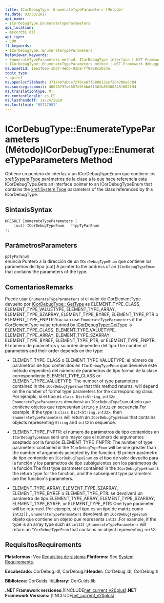 ```yaml
---
title: ICorDebugType::EnumerateTypeParameters (Método)
ms.date: 03/30/2017
api_name:
- ICorDebugType.EnumerateTypeParameters
api_location:
- mscordbi.dll
api_type:
- COM
f1_keywords:
- ICorDebugType::EnumerateTypeParameters
helpviewer_keywords:
- EnumerateTypeParameters method, ICorDebugType interface [.NET Framework debugging]
- ICorDebugType::EnumerateTypeParameters method [.NET Framework debugging]
ms.assetid: 1ee1f6e6-1bd7-4ebb-83b8-ff9a08ca03de
topic_type:
- apiref
ms.openlocfilehash: 3717497ab6e72f0ce67f688813ee7264206e8c84
ms.sourcegitcommit: d8020797a6657d0fbbdff362b80300815f682f94
ms.translationtype: MT
ms.contentlocale: es-ES
ms.lasthandoff: 11/24/2020
ms.locfileid: "95727957"
---
```

# <a name="icordebugtypeenumeratetypeparameters-method"></a><span data-ttu-id="768cd-102">ICorDebugType::EnumerateTypeParameters (Método)</span><span class="sxs-lookup"><span data-stu-id="768cd-102">ICorDebugType::EnumerateTypeParameters Method</span></span>

<span data-ttu-id="768cd-103">Obtiene un puntero de interfaz a un ICorDebugTypeEnum que contiene los <xref:System.Type> parámetros de la clase a la que hace referencia esta ICorDebugType.</span><span class="sxs-lookup"><span data-stu-id="768cd-103">Gets an interface pointer to an ICorDebugTypeEnum that contains the <xref:System.Type> parameters of the class referenced by this ICorDebugType.</span></span>  
  
## <a name="syntax"></a><span data-ttu-id="768cd-104">Sintaxis</span><span class="sxs-lookup"><span data-stu-id="768cd-104">Syntax</span></span>  
  
```cpp  
HRESULT EnumerateTypeParameters (  
    [out] ICorDebugTypeEnum   **ppTyParEnum  
);  
```  
  
## <a name="parameters"></a><span data-ttu-id="768cd-105">Parámetros</span><span class="sxs-lookup"><span data-stu-id="768cd-105">Parameters</span></span>  

 `ppTyParEnum`  
 <span data-ttu-id="768cd-106">enuncia Puntero a la dirección de un `ICorDebugTypeEnum` que contiene los parámetros del tipo.</span><span class="sxs-lookup"><span data-stu-id="768cd-106">[out] A pointer to the address of an `ICorDebugTypeEnum` that contains the parameters of the type.</span></span>  
  
## <a name="remarks"></a><span data-ttu-id="768cd-107">Comentarios</span><span class="sxs-lookup"><span data-stu-id="768cd-107">Remarks</span></span>  

 <span data-ttu-id="768cd-108">Puede usar `EnumerateTypeParameters` si el valor de CorElementType devuelto por [ICorDebugType:: GetType](icordebugtype-gettype-method.md) es ELEMENT_TYPE_CLASS, ELEMENT_TYPE_VALUETYPE, ELEMENT_TYPE_ARRAY, ELEMENT_TYPE_SZARRAY, ELEMENT_TYPE_BYREF, ELEMENT_TYPE_PTR o ELEMENT_TYPE_FNPTR.</span><span class="sxs-lookup"><span data-stu-id="768cd-108">You can use `EnumerateTypeParameters` if the CorElementType value returned by [ICorDebugType::GetType](icordebugtype-gettype-method.md) is ELEMENT_TYPE_CLASS, ELEMENT_TYPE_VALUETYPE, ELEMENT_TYPE_ARRAY, ELEMENT_TYPE_SZARRAY, ELEMENT_TYPE_BYREF, ELEMENT_TYPE_PTR, or ELEMENT_TYPE_FNPTR.</span></span> <span data-ttu-id="768cd-109">El número de parámetros y su orden dependen del tipo:</span><span class="sxs-lookup"><span data-stu-id="768cd-109">The number of parameters and their order depends on the type:</span></span>  
  
- <span data-ttu-id="768cd-110">ELEMENT_TYPE_CLASS o ELEMENT_TYPE_VALUETYPE: el número de parámetros de tipo contenidos en `ICorDebugTypeEnum` que devuelve este método dependerá del número de parámetros de tipo formal de la clase correspondiente.</span><span class="sxs-lookup"><span data-stu-id="768cd-110">ELEMENT_TYPE_CLASS or ELEMENT_TYPE_VALUETYPE: The number of type parameters contained in the `ICorDebugTypeEnum` that this method returns, will depend on the number of formal type parameters for the corresponding class.</span></span> <span data-ttu-id="768cd-111">Por ejemplo, si el tipo es `class Dict<String,int32>` , `EnumerateTypeParameters` devolverá un `ICorDebugTypeEnum` objeto que contiene objetos que representan `String` y `int32` en secuencia.</span><span class="sxs-lookup"><span data-stu-id="768cd-111">For example, if the type is `class Dict<String,int32>`, then `EnumerateTypeParameters` will return an `ICorDebugTypeEnum` that contains objects representing `String` and `int32` in sequence.</span></span>  
  
- <span data-ttu-id="768cd-112">ELEMENT_TYPE_FNPTR: el número de parámetros de tipo contenidos en `ICorDebugTypeEnum` será uno mayor que el número de argumentos aceptado por la función.</span><span class="sxs-lookup"><span data-stu-id="768cd-112">ELEMENT_TYPE_FNPTR: The number of type parameters contained in the `ICorDebugTypeEnum` will be one greater than the number of arguments accepted by the function.</span></span> <span data-ttu-id="768cd-113">El primer parámetro de tipo contenido en `ICorDebugTypeEnum` es el tipo de valor devuelto para la función y los parámetros de tipo subsiguientes son los parámetros de la función.</span><span class="sxs-lookup"><span data-stu-id="768cd-113">The first type parameter contained in the `ICorDebugTypeEnum` is the return type for the function, and the subsequent type parameters are the function's parameters.</span></span>  
  
- <span data-ttu-id="768cd-114">ELEMENT_TYPE_ARRAY, ELEMENT_TYPE_SZARRAY, ELEMENT_TYPE_BYREF o ELEMENT_TYPE_PTR: se devolverá un parámetro de tipo.</span><span class="sxs-lookup"><span data-stu-id="768cd-114">ELEMENT_TYPE_ARRAY, ELEMENT_TYPE_SZARRAY, ELEMENT_TYPE_BYREF, or ELEMENT_TYPE_PTR: One type parameter will be returned.</span></span> <span data-ttu-id="768cd-115">Por ejemplo, si el tipo es un tipo de matriz como `int32[]` , `EnumerateTypeParameters` devolverá un `ICorDebugTypeEnum` objeto que contiene un objeto que representa `int32` .</span><span class="sxs-lookup"><span data-stu-id="768cd-115">For example, if the type is an array type such as `int32[]`,`EnumerateTypeParameters` will return an `ICorDebugTypeEnum` that contains an object representing `int32`.</span></span>  
  
## <a name="requirements"></a><span data-ttu-id="768cd-116">Requisitos</span><span class="sxs-lookup"><span data-stu-id="768cd-116">Requirements</span></span>  

 <span data-ttu-id="768cd-117">**Plataformas:** Vea [Requisitos de sistema](../../get-started/system-requirements.md).</span><span class="sxs-lookup"><span data-stu-id="768cd-117">**Platforms:** See [System Requirements](../../get-started/system-requirements.md).</span></span>  
  
 <span data-ttu-id="768cd-118">**Encabezado:** CorDebug.idl, CorDebug.h</span><span class="sxs-lookup"><span data-stu-id="768cd-118">**Header:** CorDebug.idl, CorDebug.h</span></span>  
  
 <span data-ttu-id="768cd-119">**Biblioteca:** CorGuids.lib</span><span class="sxs-lookup"><span data-stu-id="768cd-119">**Library:** CorGuids.lib</span></span>  
  
 <span data-ttu-id="768cd-120">**.NET Framework versiones:**[!INCLUDE[net_current_v20plus](../../../../includes/net-current-v20plus-md.md)]</span><span class="sxs-lookup"><span data-stu-id="768cd-120">**.NET Framework Versions:** [!INCLUDE[net_current_v20plus](../../../../includes/net-current-v20plus-md.md)]</span></span>
